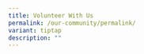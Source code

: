 ```yaml
---
title: Volunteer With Us
permalink: /our-community/permalink/
variant: tiptap
description: ""
---
```


